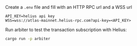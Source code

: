 Create a `.env` file and fill with an HTTP RPC url and a WSS url

```.dotenv
API_KEY=helius api key
WSS=wss://atlas-mainnet.helius-rpc.com?api-key=<API_KEY>
```

Run arbiter to test the transaction subscription with Helius:

```bash
cargo run -p arbiter
```
